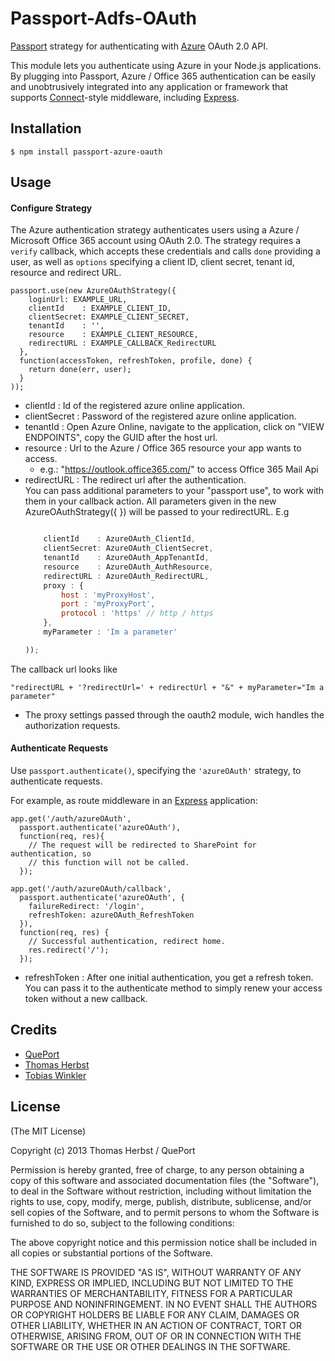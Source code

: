 # Passport-Adfs-OAuth

[Passport](http://passportjs.org/) strategy for authenticating with [Azure](https://login.windows.net/common/oauth2) OAuth 2.0 API.

This module lets you authenticate using Azure in your Node.js applications.
By plugging into Passport, Azure / Office 365 authentication can be easily and unobtrusively integrated into any application or framework that supports [Connect](http://www.senchalabs.org/connect/)-style middleware, including [Express](http://expressjs.com/).

## Installation

    $ npm install passport-azure-oauth

## Usage

#### Configure Strategy

The Azure authentication strategy authenticates users using a Azure / Microsoft Office 365
account using OAuth 2.0.  The strategy requires a `verify` callback, which
accepts these credentials and calls `done` providing a user, as well as
`options` specifying a client ID, client secret, tenant id, resource and redirect URL.

    passport.use(new AzureOAuthStrategy({
        loginUrl: EXAMPLE_URL,
        clientId	: EXAMPLE_CLIENT_ID,
    	clientSecret: EXAMPLE_CLIENT_SECRET,
		tenantId 	: '',
		resource 	: EXAMPLE_CLIENT_RESOURCE,
		redirectURL : EXAMPLE_CALLBACK_RedirectURL
      },
      function(accessToken, refreshToken, profile, done) {
      	return done(err, user);
      }
    ));

* clientId : Id of the registered azure online application.
* clientSecret : Password of the registered azure online application.
* tenantId : Open Azure Online, navigate to the application, click on "VIEW ENDPOINTS", copy the GUID after the host url.
* resource : Url to the Azure / Office 365 resource your app wants to access.
	* e.g.: "https://outlook.office365.com/" to access Office 365 Mail Api
* redirectURL : The redirect url after the authentication. </br>
You can pass additional parameters to your "passport use", to work with them in your callback action.
All parameters given in the new AzureOAuthStrategy({ }) will be passed to your redirectURL.
E.g
	```javascript  

        clientId	: AzureOAuth_ClientId,
    	clientSecret: AzureOAuth_ClientSecret,
		tenantId 	: AzureOAuth_AppTenantId,
		resource 	: AzureOAuth_AuthResource,
		redirectURL : AzureOAuth_RedirectURL,
		proxy : {
			host : 'myProxyHost',
			port : 'myProxyPort',
			protocol : 'https' // http / https
		},
		myParameter : 'Im a parameter'

    ));
	```  

The callback url looks like <br>

	"redirectURL + '?redirectUrl=' + redirectUrl + "&" + myParameter="Im a parameter"

* The proxy settings passed through the oauth2 module, wich handles the authorization requests.

#### Authenticate Requests

Use `passport.authenticate()`, specifying the `'azureOAuth'` strategy, to
authenticate requests.

For example, as route middleware in an [Express](http://expressjs.com/)
application:

    app.get('/auth/azureOAuth',
      passport.authenticate('azureOAuth'),
      function(req, res){
        // The request will be redirected to SharePoint for authentication, so
        // this function will not be called.
      });

    app.get('/auth/azureOAuth/callback',
      passport.authenticate('azureOAuth', {
		failureRedirect: '/login',
		refreshToken: azureOAuth_RefreshToken
	  }),
      function(req, res) {
        // Successful authentication, redirect home.
        res.redirect('/');
      });

* refreshToken : After one initial authentication, you get a refresh token. You can pass it to the authenticate method to simply renew your access token without a new callback.
## Credits

  - [QuePort](https://github.com/QuePort)
  - [Thomas Herbst](https://github.com/macrauder)
  - [Tobias Winkler](https://github.com/Tschuck)

## License

(The MIT License)

Copyright (c) 2013 Thomas Herbst / QuePort

Permission is hereby granted, free of charge, to any person obtaining a copy of
this software and associated documentation files (the "Software"), to deal in
the Software without restriction, including without limitation the rights to
use, copy, modify, merge, publish, distribute, sublicense, and/or sell copies of
the Software, and to permit persons to whom the Software is furnished to do so,
subject to the following conditions:

The above copyright notice and this permission notice shall be included in all
copies or substantial portions of the Software.

THE SOFTWARE IS PROVIDED "AS IS", WITHOUT WARRANTY OF ANY KIND, EXPRESS OR
IMPLIED, INCLUDING BUT NOT LIMITED TO THE WARRANTIES OF MERCHANTABILITY, FITNESS
FOR A PARTICULAR PURPOSE AND NONINFRINGEMENT. IN NO EVENT SHALL THE AUTHORS OR
COPYRIGHT HOLDERS BE LIABLE FOR ANY CLAIM, DAMAGES OR OTHER LIABILITY, WHETHER
IN AN ACTION OF CONTRACT, TORT OR OTHERWISE, ARISING FROM, OUT OF OR IN
CONNECTION WITH THE SOFTWARE OR THE USE OR OTHER DEALINGS IN THE SOFTWARE.
